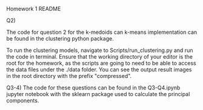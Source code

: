 Homework 1 README

Q2)

The code for question 2 for the k-medoids can k-means implementation can be found in the clustering python package. 

To run the clustering models, navigate to Scripts/run_clustering.py and run the code in terminal. Ensure that the working directory of your editor is the root for the homework, as the scripts are going to need to be able to access the data files under the ./data folder. You can see the output result images in the root directory with the prefix "compressed".

Q3-4)
The code for these questions can be found in the Q3-Q4.ipynb jupyter notebook with the sklearn package used to calculate the principal components.